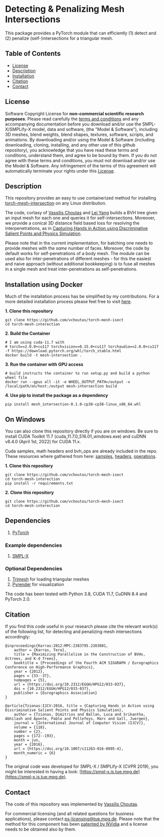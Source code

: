 # Detecting & Penalizing Mesh Intersections

This package provides a PyTorch module that can efficiently (1) detect and (2) penalize (self-)intersections for a triangular mesh. 

## Table of Contents
  * [License](#license)
  * [Description](#description)
  * [Installation](#installation)
  * [Citation](#citation)
  * [Contact](#contact)

## License

Software Copyright License for **non-commercial scientific research purposes**.
Please read carefully the [terms and
conditions](https://github.com/vchoutas/torch-mesh-isect/blob/master/LICENSE) and any
accompanying documentation before you download and/or use the SMPL-X/SMPLify-X
model, data and software, (the "Model & Software"), including 3D meshes, blend
weights, blend shapes, textures, software, scripts, and animations. By
downloading and/or using the Model & Software (including downloading, cloning,
installing, and any other use of this github repository), you acknowledge that
you have read these terms and conditions, understand them, and agree to be bound
by them. If you do not agree with these terms and conditions, you must not
download and/or use the Model & Software. Any infringement of the terms of this
agreement will automatically terminate your rights under this
[License](./LICENSE).


## Description

This repository provides an easy to use containerized method for installing 
[torch-mesh-intersection](https://github.com/yl-1993/torch-mesh-isect/tree/master) on any Linux distribution.

The code, cortasy of [Vassilis Choutas](https://github.com/vchoutas) and [Lei Yang](https://github.com/yl-1993) 
builds a BVH tree given an input mesh for each one and queries it for self-intersections. Moreover, we
provide a conical 3D distance field based loss for resolving the interpenetrations, as in [Capturing Hands in Action using Discriminative Salient Points and Physics Simulation](https://doi.org/10.1007/s11263-016-0895-4).

Please note that in the current implementation, for batching one needs to provide meshes with the *same* number of faces. Moreover, the code by default works for self-penetrations of a body mesh. The module can be used also for inter-penetrations of different meshes - for this the easiest and naive approach (without additional bookkeeping) is to fuse all meshes in a single mesh and treat inter-penetrations as self-penetrations.


## Installation using Docker

Much of the installation process has be simplified by my contributions. For a more detailed installation process 
please feel free to visit [here](https://github.com/yl-1993/torch-mesh-isect/tree/master). 

**1. Clone this repository**
```Shell
git clone https://github.com/vchoutas/torch-mesh-isect
cd torch-mesh-interection
```

**2. Build the Container**
```Shell
# I am using cuda-11.7 with
# torch==2.0.0+cu117 torchvision==0.15.0+cu117 torchaudio==2.0.0+cu117 -f https://download.pytorch.org/whl/torch_stable.html
docker build -t mesh-intersection .
```

**3. Run the container with GPU access**
```Shell
# build instructs the container to run setup.py and build a python wheel file
docker run --gpus all -it -e WHEEL_OUTPUT_PATH=/output -v /local/path/on/host:/output mesh-intersection build
```

**4. Use pip to install the package as a dependency**
```Shell
pip install mesh_intersection-0.1.0-cp38-cp38-linux_x86_64.whl
```

## On Windows

You can also clone this repository directly if you are on windows. Be sure to install CUDA Toolkit 11.7 (cuda_11.7.0_516.01_windows.exe)
and cuDNN v8.4.0 (April 1st, 2022) for CUDA 11.x. 

Cuda samples, math headers and bvh_ops are already included in the repo. These resources where gathered from here: [samples](https://github.com/NVIDIA/cuda-samples.git), 
[headers](https://github.com/NVIDIA/cuda-samples/blob/master/Common/helper_math.h), [operations](https://gist.github.com/conorcodes/612f3358f0c2569f26e07c5fd86345fe). 

**1. Clone this repository**
```Shell
git clone https://github.com/vchoutas/torch-mesh-isect
cd torch-mesh-interection
pip install -r requirements.txt
```

**2. Clone this repository**
```Shell
git clone https://github.com/vchoutas/torch-mesh-isect
cd torch-mesh-interection
```

## Dependencies

1. [PyTorch](https://pytorch.org)

### Example dependencies

1. [SMPL-X](https://github.com/vchoutas/smplx)

### Optional Dependencies

1. [Trimesh](https://trimsh.org) for loading triangular meshes
2. [Pyrender](https://pyrender.readthedocs.io) for visualization

The code has been tested with Python 3.8, CUDA 11.7, CuDNN 8.4 and PyTorch 2.0.

## Citation

If you find this code useful in your research please cite the relevant work(s) of the following list, for detecting and penalizing mesh intersections accordingly:

```
@inproceedings{Karras:2012:MPC:2383795.2383801,
    author = {Karras, Tero},
    title = {Maximizing Parallelism in the Construction of BVHs, Octrees, and K-d Trees},
    booktitle = {Proceedings of the Fourth ACM SIGGRAPH / Eurographics Conference on High-Performance Graphics},
    year = {2012},
    pages = {33--37},
    numpages = {5},
    url = {https://doi.org/10.2312/EGGH/HPG12/033-037}, 
    doi = {10.2312/EGGH/HPG12/033-037},
    publisher = {Eurographics Association}
}
```

```
@article{Tzionas:IJCV:2016, title = {Capturing Hands in Action using Discriminative Salient Points and Physics Simulation},
    author = {Tzionas, Dimitrios and Ballan, Luca and Srikantha, Abhilash and Aponte, Pablo and Pollefeys, Marc and Gall, Juergen},
    journal = {International Journal of Computer Vision (IJCV)},
    volume = {118},
    number = {2},
    pages = {172--193},
    month = jun,
    year = {2016},
    url = {https://doi.org/10.1007/s11263-016-0895-4}, 
    month_numeric = {6} 
}
```

The original code was  developed for SMPL-X / SMPLify-X (CVPR 2019), you might be interested in having a look: [https://smpl-x.is.tue.mpg.de](https://smpl-x.is.tue.mpg.de).


## Contact
The code of this repository was implemented by [Vassilis Choutas](vassilis.choutas@tuebingen.mpg.de).

For commercial licensing (and all related questions for business applications), please contact [ps-licensing@tue.mpg.de](ps-licensing@tue.mpg.de). Please note that the method for this component has been [patented by NVidia](https://patents.google.com/patent/US9396512B2/en) and a license needs to be obtained also by them.
